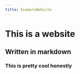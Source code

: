 ```yaml
---
title: ExampleWebsite
---
```


# This is a website

## Written in markdown

### This is pretty cool honestly
